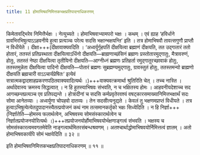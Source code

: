 ```yaml
---
title: 11 होमाभिषवनिमित्तकभक्षप्रतिपादनाधिकरणम्

---
```


किमेतावद्भिरेव निमित्तैर्भक्षः । नेत्युच्यते । होमाभिषवाभ्यामपरो भक्षः । कथम् । एवं ह्याह ‘हविर्धाने ग्रावभिरभिषुत्याऽऽहवनीये हुत्वा प्रत्यञ्चः परेत्य सदसि भक्षान्भक्षयन्ति’ इति । तत्र होमाभिषवौ तावत्सगुणौ प्राप्तौ न विधीयेते । दीक्षा+++(दीक्षावाक्यवदिति । ‘अध्वर्युर्गृहपतिं दीक्षयित्वा ब्रह्माणं दीक्षयति, तत उद्गातारं ततो होतारं, ततस्तं प्रतिप्रस्थाता दीक्षयित्वाऽर्धिनो दीक्षयति—ब्राह्मणाच्छंसिनं ब्रह्मणः प्रस्तोतारमुद्गातुः, मैत्रावरुणं, होतुः, ततस्तं नेष्ठा दीक्षयित्वा तृतीयिनो दीक्षयति—आग्नीध्नं ब्रह्मणः प्रतिहर्ता रमुद्गातुरच्छावाकं होतुः, ततस्तमुन्नेता दीक्षयित्वा पादिनो दीक्षयति—पोतारं ब्रह्मणः सुब्रह्मण्यमुद्गातुः, ग्रावस्तुतं होतुः, ततस्तमन्यो ब्राह्मणो दीक्षयति ब्रह्मचारी वाऽऽचार्यप्रेषितः’ इत्येवं सत्रात्मकद्वादशाहप्रकरणपठितवाक्यवादित्यर्थः ।)+++वाक्यवत्क्रमार्था श्रुतिरिति चेत् । तच्च नास्ति । अर्थादेवास्य क्रमस्य सिद्धत्वात् । न हि हुतस्याभिषवः संभवति, न च भक्षितस्य होमः । आहवनीयदेशाच्च सद आगच्छन्तप्रत्यञ्च एव प्रतिपद्यन्ते । होत्रादीनां च सदसि कर्मप्रवृतेरवश्यं वषट्कारसमाख्यानिमित्तभक्षार्थं सदः सोमा आनेतव्याः । अध्वर्युणा चोपहवो दातव्यः । तेन सदसीत्यनूद्यते । केवलं तु भक्षणमप्राप्तं विधीयते । तत्र हुत्वाऽभिषुत्येत्येतदुपादानस्यैतत्प्रयोजनं कथं नाम तत्समानकर्तृको भक्षः सिध्येदिति । न हि निर्ज्ञा+++(निर्ज्ञातेति—होमस्य फलार्थत्वेन, अभिषवस्य सोमसंस्कारार्थत्वेन च निर्ज्ञातप्रयोजनयोरित्यर्थः ।)+++तप्रयोजनयोर्होमाभिषवयोर्भक्षणाङ्गत्वं संभवति । भक्षस्य च सोमसंस्कारत्वमवगतमेवेति नाङ्गत्वार्थमितरसंबन्धश्रवणम् । अतश्चार्थाद्धोमाभिषवयोर्निमित्तत्वं ज्ञातम् । अतो होमाभिषवकार्यपि सोमं भक्षयेदिति ॥ ३२ ॥

इति होमाभिषवनिमित्तकभक्षप्रतिपादनाधिकरणम् ॥ ११ ॥
